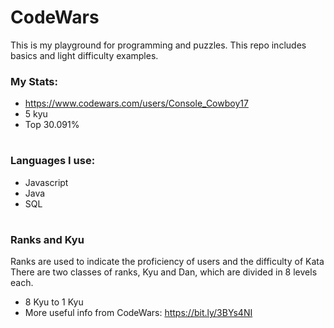 # CodeWars

This is my playground for programming and puzzles. This repo includes basics and light difficulty examples.

### My Stats:

- https://www.codewars.com/users/Console_Cowboy17
- 5 kyu
- Top 30.091%

#

### Languages I use:

- Javascript
- Java
- SQL

#

### Ranks and Kyu

Ranks are used to indicate the proficiency of users and the difficulty of Kata\
There are two classes of ranks, Kyu and Dan, which are divided in 8 levels each.

- 8 Kyu to 1 Kyu
- More useful info from CodeWars: https://bit.ly/3BYs4NI
